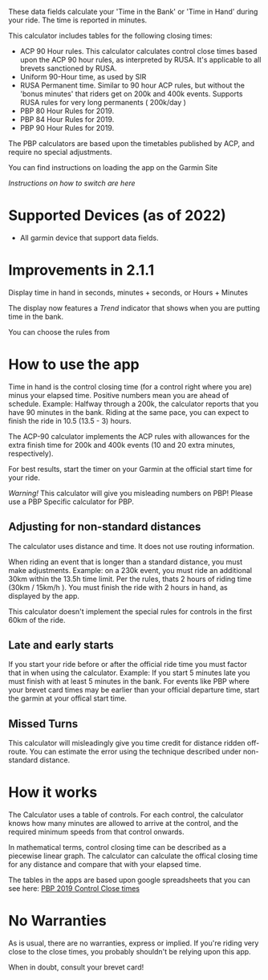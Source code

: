 These data fields calculate your 'Time in the Bank' or 'Time in Hand' during your ride.   The time is reported in minutes.

This calculator includes tables for the following closing times:

- ACP 90 Hour rules.   This calculator calculates control close times based upon the ACP 90 hour rules, as interpreted by RUSA.   It's applicable to all brevets sanctioned by RUSA.  
- Uniform 90-Hour time, as used by SIR
- RUSA Permanent time.   Similar to 90 hour ACP rules, but without the 'bonus minutes' that riders get on 200k and 400k events.  Supports RUSA rules for very long permanents ( 200k/day )
- PBP 80 Hour Rules for 2019.     
- PBP 84 Hour Rules for 2019.     
- PBP 90 Hour Rules for 2019.     

The PBP calculators are based upon the timetables published by ACP, and require no special adjustments.

You can find instructions on loading the app on the Garmin Site

*Instructions on how to switch are here*

# Supported Devices (as of 2022)
- All garmin device that support data fields.

# Improvements in 2.1.1 

Display time in hand in seconds, minutes + seconds, or Hours + Minutes 

The display now features a *Trend* indicator that shows when you are putting time in the bank. 

You can choose the rules from 

# How to use the app

Time in hand is the control closing time (for a control right where you are) minus your elapsed time.  Positive numbers mean you are ahead of schedule.   Example:  Halfway through a 200k, the calculator reports that you have 90 minutes in the bank.   Riding at the same pace, you can expect to finish the ride in 10.5 (13.5 - 3) hours.

The ACP-90 calculator implements the ACP rules with allowances for the extra finish time for 200k and 400k events (10 and 20 extra minutes, respectively).  

For best results, start the timer on your Garmin at the official start time for your ride.

*Warning!*  This calculator will give you misleading numbers on PBP!  Please use a PBP Specific
calculator for PBP.

## Adjusting for non-standard distances

The calculator uses distance and time.  It does not use routing information.  

When riding an event that is longer than a standard distance, you must make adjustments.  Example: on a 230k event, you must ride an additional 30km within the 13.5h time limit.   Per the rules, thats 2 hours of riding time (30km / 15km/h ).  You must finish the ride with 2 hours in hand, as displayed by the app.

This calculator doesn't implement the special rules for controls in the first 60km of the ride.

## Late and early starts

If you start your ride before or after the official ride time you must factor that in when using the calculator.  Example: If you start 5 minutes late you must finish with at least 5 minutes in the bank.   For events like PBP where your brevet card times may be earlier than your official departure time, start the garmin at your offical start time.

## Missed Turns

This calculator will misleadingly give you time credit for distance ridden off-route.   You can estimate the error using the technique described under non-standard distance. 

# How it works
The Calculator uses a table of controls.   For each control, the calculator knows how many minutes are allowed to arrive at the control, and the required minimum speeds from that control onwards. 

In mathematical terms, control closing time can be described as a piecewise linear graph.   The calculator can calculate the offical closing time for any distance and compare that with your elapsed time.

The tables in the apps are based upon google spreadsheets that you can see
here: <a href="https://docs.google.com/spreadsheets/d/14ysFNrUc_20SzWS6OVvjkP4j7RbKd-nPyg7SgSiM4ww/edit?usp=sharing">PBP 2019 Control Close times</a>

# No Warranties

As is usual, there are no warranties, express or implied.  If you're riding very close to the close times, you probably shouldn't be relying upon this app.

When in doubt, consult your brevet card!

